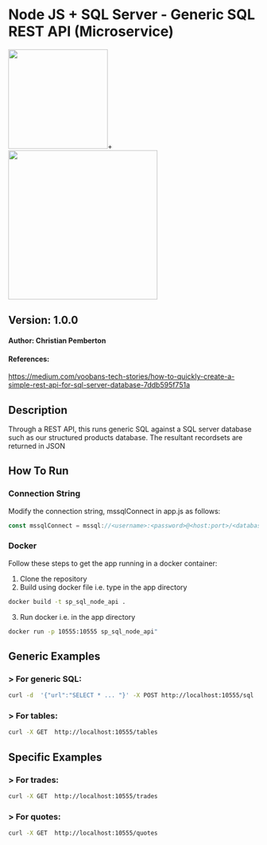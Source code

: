 # Node JS + SQL Server - Generic SQL REST API (Microservice)
<a name="Node JS"><img src="http://pluspng.com/img-png/nodejs-png-node-js-development-296.png" height="200px" width="200px"/>+<a name="SQL Server"><img src="https://www.01net.it/wp-content/uploads/sites/14/2016/06/SQL_Server_2016.png" heigth="300px" width="300px"/></a></a>
## Version: 1.0.0
#### Author: Christian Pemberton
#### References:
<https://medium.com/voobans-tech-stories/how-to-quickly-create-a-simple-rest-api-for-sql-server-database-7ddb595f751a>

## Description

Through a REST API, this runs generic SQL against a SQL server database such as our structured products database. The resultant recordsets are returned in JSON

## How To Run
### Connection String

Modify the connection string, mssqlConnect in app.js as follows:
```js
const mssqlConnect = mssql://<username>:<password>@<host:port>/<database>?encrypt=true
```
### Docker

Follow these steps to get the app running in a docker container:
1. Clone the repository
2. Build using docker file i.e. type in the app directory
```sh
docker build -t sp_sql_node_api .
```
3. Run docker i.e. in the app directory
```sh
docker run -p 10555:10555 sp_sql_node_api"
```

## Generic Examples
### > For generic SQL:
```sh
curl -d  '{"url":"SELECT * ... "}' -X POST http://localhost:10555/sql
```
### > For tables:
```sh
curl -X GET  http://localhost:10555/tables
```
## Specific Examples
### > For trades:
```sh
curl -X GET  http://localhost:10555/trades
```
### > For quotes:
```sh
curl -X GET  http://localhost:10555/quotes
```